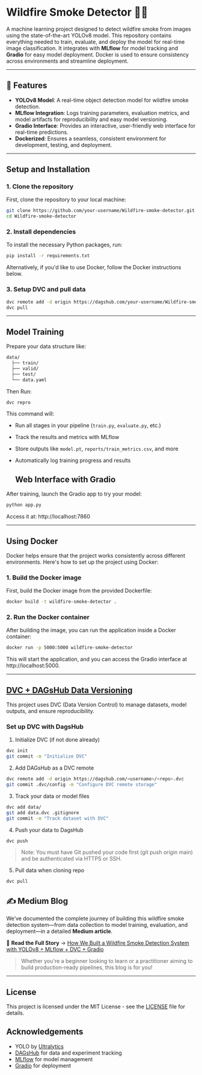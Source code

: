 # Wildfire Smoke Detector 🚒🔥

A machine learning project designed to detect wildfire smoke from images using the state-of-the-art YOLOv8 model. This repository contains everything needed to train, evaluate, and deploy the model for real-time image classification. It integrates with **MLflow** for model tracking and **Gradio** for easy model deployment. Docker is used to ensure consistency across environments and streamline deployment.

---

## 🚀 Features

- **YOLOv8 Model**: A real-time object detection model for wildfire smoke detection.
- **MLflow Integration**: Logs training parameters, evaluation metrics, and model artifacts for reproducibility and easy model versioning.
- **Gradio Interface**: Provides an interactive, user-friendly web interface for real-time predictions.
- **Dockerized**: Ensures a seamless, consistent environment for development, testing, and deployment.

---
## Setup and Installation
### 1. Clone the repository
First, clone the repository to your local machine:

```bash
git clone https://github.com/your-username/Wildfire-smoke-detector.git
cd Wildfire-smoke-detector
```
### 2. Install dependencies
To install the necessary Python packages, run:

```bash
pip install -r requirements.txt
```
Alternatively, if you'd like to use Docker, follow the Docker instructions below.

### 3. Setup DVC and pull data
```bash
dvc remote add -d origin https://dagshub.com/your-username/Wildfire-smoke-detector.dvc
dvc pull
```

---
## Model Training
Prepare your data structure like:
```bash
data/
  ├── train/
  ├── valid/
  ├── test/
  └── data.yaml
```
Then Run:
```bash
dvc repro
```
This command will:
- Run all stages in your pipeline (`train.py`, `evaluate.py`, etc.)
- Track the results and metrics with MLflow
- Store outputs like `model.pt`, `reports/train_metrics.csv`, and more
- Automatically log training progress and results

  ##  Web Interface with Gradio
After training, launch the Gradio app to try your model:
```bash
python app.py
```
Access it at: http://localhost:7860

---

## Using Docker
Docker helps ensure that the project works consistently across different environments. Here's how to set up the project using Docker:

### 1. Build the Docker image
First, build the Docker image from the provided Dockerfile:
```bash
docker build -t wildfire-smoke-detector .
```
### 2. Run the Docker container
After building the image, you can run the application inside a Docker container:
```bash
docker run -p 5000:5000 wildfire-smoke-detector
```
This will start the application, and you can access the Gradio interface at http://localhost:5000.

---
##  [DVC + DAGsHub Data Versioning](https://dagshub.com/Adity-star/Wildfire-smoke-detector)
This project uses DVC (Data Version Control) to manage datasets, model outputs, and ensure reproducibility.

### Set up DVC with DagsHub
1. Initialize DVC (if not done already)
```bash
dvc init
git commit -m "Initialize DVC"
```
2. Add DAGsHub as a DVC remote

```bash
dvc remote add -d origin https://dagshub.com/<username>/<repo>.dvc
git commit .dvc/config -m "Configure DVC remote storage"
```
3. Track your data or model files
```bash
dvc add data/
git add data.dvc .gitignore
git commit -m "Track dataset with DVC"
```
4. Push your data to DagsHub

```bash
dvc push
```
> Note: You must have Git pushed your code first (git push origin main) and be authenticated via HTTPS or SSH.

5. Pull data when cloning repo
```bash
dvc pull
```

## ✍️ Medium Blog

We’ve documented the complete journey of building this wildfire smoke detection system—from data collection to model training, evaluation, and deployment—in a detailed **Medium article**.

📰 **Read the Full Story** → [How We Built a Wildfire Smoke Detection System with YOLOv8 + MLflow + DVC + Gradio](https://medium.com/@your-username/wildfire-smoke-detection-yolov8-mlflow-dvc-docker-gradio-abcdef123456)


> Whether you're a beginner looking to learn or a practitioner aiming to build production-ready pipelines, this blog is for you!

---

##  License
This project is licensed under the MIT License - see the [LICENSE](https://github.com/Adity-star/Wildfire-smoke-detector#) file for details.

## Acknowledgements
- YOLO by [Ultralytics](https://github.com/ultralytics)
- [DAGsHub](https://dagshub.com/dashboard) for data and experiment tracking
- [MLflow](https://mlflow.org/) for model management
- [Gradio](https://www.gradio.app/) for deployment
